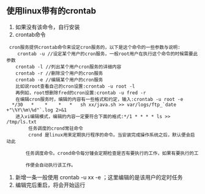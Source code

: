 ## 使用linux带有的crontab
1. 如果没有该命令，自行安装
2. crontab命令
```
 cron服务提供crontab命令来设定cron服务的，以下是这个命令的一些参数与说明:
    crontab -u //设定某个用户的cron服务，一般root用户在执行这个命令的时候需要此参数  
　　crontab -l //列出某个用户cron服务的详细内容
　　crontab -r //删除没个用户的cron服务
　　crontab -e //编辑某个用户的cron服务
　　比如说root查看自己的cron设置:crontab -u root -l
　　再例如，root想删除fred的cron设置:crontab -u fred -r
　　在编辑cron服务时，编辑的内容有一些格式和约定，输入:crontab -u root -e
  */30   *    *    *   *   sh xx/java.sh >> var/logs/ftp_`date +"\%Y\%m\%d"`.log 2>&1
　　进入vi编辑模式，编辑的内容一定要符合下面的格式:*/1 * * * * ls >> /tmp/ls.txt
        任务调度的crond常驻命令
        crond 是linux用来定期执行程序的命令。当安装完成操作系统之后，默认便会启动此  

       任务调度命令。crond命令每分锺会定期检查是否有要执行的工作，如果有要执行的工

       作便会自动执行该工作。
```

1. 新增一条一般使用 crontab -u xx -e ；这里编辑的是该用户的定时任务
1. 编辑完后重启，将会开始运行